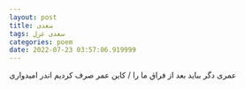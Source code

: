 ```yaml
---
layout: post
title: سعدی
tags: سعدی غزل
categories: poem
date: 2022-07-23 03:57:06.919999
---
```


عمری دگر بباید بعد از فراق ما را / کاین عمر صرف کردیم اندر امیدواری